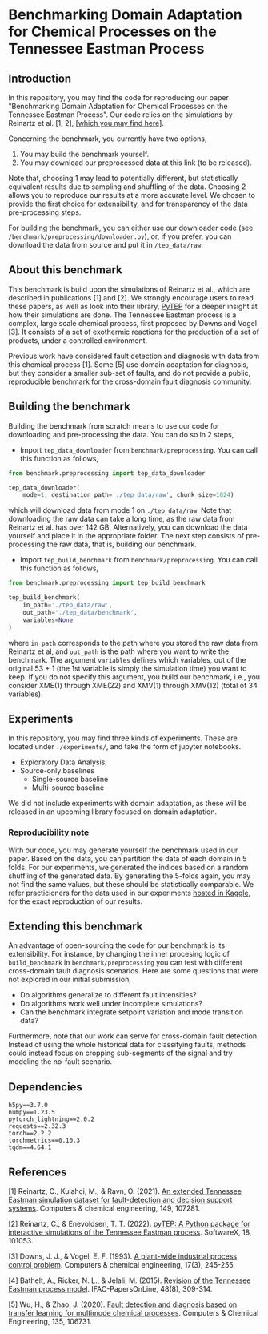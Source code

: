 # Benchmarking Domain Adaptation for Chemical Processes on the Tennessee Eastman Process

## Introduction

In this repository, you may find the code for reproducing our paper "Benchmarking Domain Adaptation for Chemical Processes on the Tennessee Eastman Process". Our code relies on the simulations by Reinartz et al. [1, 2], [[which you may find here]](https://data.dtu.dk/articles/dataset/Tennessee_Eastman_Reference_Data_for_Fault-Detection_and_Decision_Support_Systems/13385936).

Concerning the benchmark, you currently have two options,

1. You may build the benchmark yourself.
2. You may download our preprocessed data at this link (to be released).

Note that, choosing 1 may lead to potentially different, but statistically equivalent results due to sampling and shuffling of the data. Choosing 2 allows you to reproduce our results at a more accurate level. We chosen to provide the first choice for extensibility, and for transparency of the data pre-processing steps.

For building the benchmark, you can either use our downloader code (see ```/benchmark/preprocessing/downloader.py```), or, if you prefer, you can download the data from source and put it in ```/tep_data/raw```.

## About this benchmark

This benchmark is build upon the simulations of Reinartz et al., which are described in publications [1] and [2]. We strongly encourage users to read these papers, as well as look into their library, [PyTEP](https://github.com/ChristopherReinartz/pytep) for a deeper insight at how their simulations are done. The Tennessee Eastman process is a complex, large scale chemical process, first proposed by Downs and Vogel [3]. It consists of a set of exothermic reactions for the production of a set of products, under a controlled environment.

Previous work have considered fault detection and diagnosis with data from this chemical process [1]. Some [5] use domain adaptation for diagnosis, but they consider a smaller sub-set of faults, and do not provide a public, reproducible benchmark for the cross-domain fault diagnosis community.

## Building the benchmark

Building the benchmark from scratch means to use our code for downloading and pre-processing the data. You can do so in 2 steps,

- Import ```tep_data_downloader``` from ```benchmark/preprocessing```. You can call this function as follows,

```py
from benchmark.preprocessing import tep_data_downloader

tep_data_downloader(
    mode=1, destination_path='./tep_data/raw', chunk_size=1024)
```

which will download data from mode 1 on ```./tep_data/raw```. Note that downloading the raw data can take a long time, as the raw data from Reinartz et al. has over 142 GB. Alternatively, you can download the data yourself and place it in the appropriate folder. The next step consists of pre-processing the raw data, that is, building our benchmark.

- Import ```tep_build_benchmark``` from ```benchmark/preprocessing```. You can call this function as follows,

```py
from benchmark.preprocessing import tep_build_benchmark

tep_build_benchmark(
    in_path='./tep_data/raw',
    out_path='./tep_data/benchmark',
    variables=None
)
```

where ```in_path``` corresponds to the path where you stored the raw data from Reinartz et al, and ```out_path``` is the path where you want to write the benchmark. The argument ```variables``` defines which variables, out of the original 53 + 1 (the 1st variable is simply the simulation time) you want to keep. If you do not specify this argument, you build our benchmark, i.e., you consider XME(1) through XME(22) and XMV(1) through XMV(12) (total of 34 variables).

## Experiments

In this repository, you may find three kinds of experiments. These are located under ```./experiments/```, and take the form of jupyter notebooks.

- Exploratory Data Analysis,
- Source-only baselines
    - Single-source baseline
    - Multi-source baseline

We did not include experiments with domain adaptation, as these will be released in an upcoming library focused on domain adaptation.

### Reproducibility note

With our code, you may generate yourself the benchmark used in our paper. Based on the data, you can partition the data of each domain in 5 folds. For our experiments, we generated the indices based on a random shuffling of the generated data. By generating the 5-folds again, you may not find the same values, but these should be statistically comparable. We refer practicioners for the data used in our experiments [hosted in Kaggle](https://www.kaggle.com/datasets/eddardd/tennessee-eastman-process-domain-adaptation/data), for the exact reproduction of our results.

## Extending this benchmark

An advantage of open-sourcing the code for our benchmark is its extensibility. For instance, by changing the inner procesing logic of ```build_benchmark``` in ```benchmark/preprocessing``` you can test with different cross-domain fault diagnosis scenarios. Here are some questions that were not explored in our initial submission,

- Do algorithms generalize to different fault intensities?
- Do algorithms work well under incomplete simulations?
- Can the benchmark integrate setpoint variation and mode transition data?

Furthermore, note that our work can serve for cross-domain fault detection. Instead of using the whole historical data for classifying faults, methods could instead focus on cropping sub-segments of the signal and try modeling the no-fault scenario.

## Dependencies

```
h5py==3.7.0
numpy==1.23.5
pytorch_lightning==2.0.2
requests==2.32.3
torch==2.2.2
torchmetrics==0.10.3
tqdm==4.64.1
```

## References

[1] Reinartz, C., Kulahci, M., & Ravn, O. (2021). [An extended Tennessee Eastman simulation dataset for fault-detection and decision support systems](https://www.sciencedirect.com/science/article/pii/S0098135421000594). Computers & chemical engineering, 149, 107281.

[2] Reinartz, C., & Enevoldsen, T. T. (2022). [pyTEP: A Python package for interactive simulations of the Tennessee Eastman process](https://www.sciencedirect.com/science/article/pii/S2352711022000449). SoftwareX, 18, 101053.

[3] Downs, J. J., & Vogel, E. F. (1993). [A plant-wide industrial process control problem](https://www.sciencedirect.com/science/article/abs/pii/009813549380018I). Computers & chemical engineering, 17(3), 245-255.

[4] Bathelt, A., Ricker, N. L., & Jelali, M. (2015). [Revision of the Tennessee Eastman process model](https://www.sciencedirect.com/science/article/abs/pii/S2405896315010666). IFAC-PapersOnLine, 48(8), 309-314.

[5] Wu, H., & Zhao, J. (2020). [Fault detection and diagnosis based on transfer learning for multimode chemical processes](https://www.sciencedirect.com/science/article/pii/S0098135419308762). Computers & Chemical Engineering, 135, 106731.